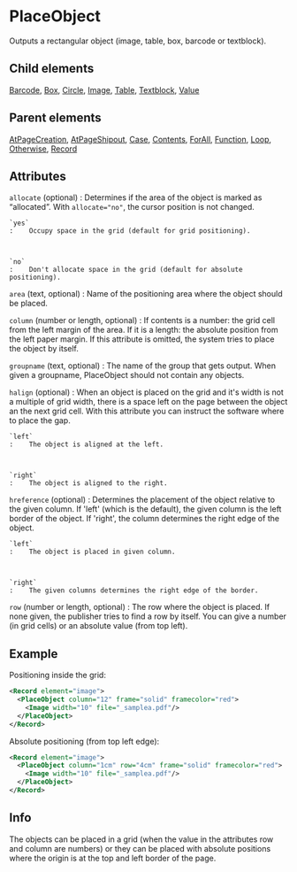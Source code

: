 # PlaceObject



Outputs a rectangular object (image, table, box, barcode or textblock).



##  Child elements

[Barcode](../barcode.md), [Box](../box.md), [Circle](../circle.md), [Image](../image.md), [Table](../table.md), [Textblock](../textblock.md), [Value](../value.md)

##  Parent elements

[AtPageCreation](../atpagecreation.md), [AtPageShipout](../atpageshipout.md), [Case](../case.md), [Contents](../contents.md), [ForAll](../forall.md), [Function](../function.md), [Loop](../loop.md), [Otherwise](../otherwise.md), [Record](../record.md)


## Attributes



`allocate` (optional)
:   Determines if the area of the object is marked as “allocated”. With `allocate="no"`, the cursor position is not changed.



    `yes`
    :    Occupy space in the grid (default for grid positioning).



    `no`
    :    Don't allocate space in the grid (default for absolute positioning).




`area` (text, optional)
:   Name of the positioning area where the object should be placed.




`column` (number or length, optional)
:   If contents is a number: the grid cell from the left margin of the area. If it is a length: the absolute position from the left paper margin. If this attribute is omitted, the system tries to place the object by itself.




`groupname` (text, optional)
:   The name of the group that gets output. When given a groupname, PlaceObject should not contain any objects.




`halign` (optional)
:   When an object is placed on the grid and it's width is not a multiple of grid width, there is a space left on the page between the object an the next grid cell. With this attribute you can instruct the software where to place the gap.



    `left`
    :    The object is aligned at the left.



    `right`
    :    The object is aligned to the right.




`hreference` (optional)
:   Determines the placement of the object relative to the given column. If 'left' (which is the default), the given column is the left border of the object. If 'right', the column determines the right edge of the object.



    `left`
    :    The object is placed in given column.



    `right`
    :    The given columns determines the right edge of the border.




`row` (number or length, optional)
:   The row where the object is placed. If none given, the publisher tries to find a row by itself. You can give a number (in grid cells) or an absolute value (from top left).




## Example


Positioning inside the grid:


```xml
<Record element="image">
  <PlaceObject column="12" frame="solid" framecolor="red">
    <Image width="10" file="_samplea.pdf"/>
  </PlaceObject>
</Record>
```

Absolute positioning (from top left edge):


```xml
<Record element="image">
  <PlaceObject column="1cm" row="4cm" frame="solid" framecolor="red">
    <Image width="10" file="_samplea.pdf"/>
  </PlaceObject>
</Record>

```





## Info

The objects can be placed in a grid (when the value in the attributes row and column are numbers) or they can be placed with absolute positions where the origin is at the top and left border of the page.




